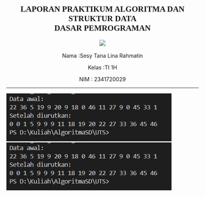 <h2 style ="font-family: calibri ; text-align: center;"> LAPORAN PRAKTIKUM ALGORITMA DAN STRUKTUR DATA <br> DASAR PEMROGRAMAN</h2>
<p align="center"> 
<img src="logopolinema.png" width="300px">

<p align="center">  Nama :Sesy Tana Lina Rahmatin
 <p align="center">  Kelas :TI 1H
 <p align="center">  NIM : 2341720029

-------------------------------------------
<img src= "uts.jpg">
<img src= "uts2.jpg">